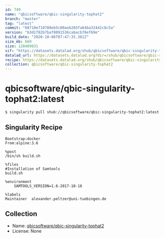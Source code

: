 ```yaml
---
id: 749
name: "qbicsoftware/qbic-singularity-tophat2"
branch: "master"
tag: "latest"
commit: "68710e710780eb5c00aeb203fa64ba32442c8c5a"
version: "b3d1f82b7baf8091536cabacb78ef69e"
build_date: "2020-10-06T07:47:35.381Z"
size_mb: 669
size: 128409631
sif: "https://datasets.datalad.org/shub/qbicsoftware/qbic-singularity-tophat2/latest/2020-10-06-68710e71-b3d1f82b/b3d1f82b7baf8091536cabacb78ef69e.simg"
datalad_url: https://datasets.datalad.org?dir=/shub/qbicsoftware/qbic-singularity-tophat2/latest/2020-10-06-68710e71-b3d1f82b/
recipe: https://datasets.datalad.org/shub/qbicsoftware/qbic-singularity-tophat2/latest/2020-10-06-68710e71-b3d1f82b/Singularity
collection: qbicsoftware/qbic-singularity-tophat2
---
```


# qbicsoftware/qbic-singularity-tophat2:latest

```bash
$ singularity pull shub://qbicsoftware/qbic-singularity-tophat2:latest
```

## Singularity Recipe

```singularity
Bootstrap:docker
From:alpine:3.6

%post
/bin/sh build.sh

%files
#Installation of Samtools
build.sh

%environment
    SAMTOOLS_VERSION=1.6-2017-10-16

%labels
Maintainer	alexander.peltzer@uni-tuebingen.de
```

## Collection

 - Name: [qbicsoftware/qbic-singularity-tophat2](https://github.com/qbicsoftware/qbic-singularity-tophat2)
 - License: None


